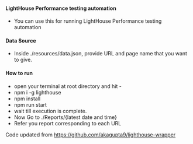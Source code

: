 #### LightHouse Performance testing automation ####
* You can use this for running LightHouse Performance testing automation

#### Data Source ####
* Inside ./resources/data.json, provide URL and page name that you want to give.

#### How to run #####
* open your terminal at root directory and hit - 
* npm i -g lighthouse
* npm install 
* npm run start
* wait till execution is complete.
* Now Go to ./Reports/{latest date and time}
* Refer you report corresponding to each URL

Code updated from https://github.com/akagupta9/lighthouse-wrapper
